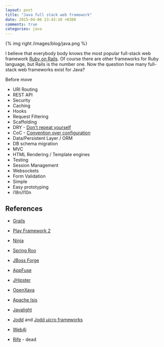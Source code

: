 ```yaml
---
layout: post
title: "Java full stack web framework"
date: 2015-04-06 23:43:10 +0300
comments: true
categories: java
---
```


{% img right  /images/blog/java.png %}

I believe that everybody body knows the most popular full-stack web framework [Ruby on Rails](http://rubyonrails.org). Of course there are other frameworks for Ruby language, but Rails is the number one. Now the question how many full-stack web frameworks exist for Java?

Before move 

- URI Routing
- REST API
- Security
- Caching
- Hooks
- Request Filtering
- Scaffolding
- DRY - [Don't repeat yourself](http://en.wikipedia.org/wiki/Don%27t_repeat_yourself)
- CoC - [Convention over configuration](http://en.wikipedia.org/wiki/Convention_over_configuration)
- Data/Persistent Layer / ORM
- DB schema migration
- MVC
- HTML Rendering / Template engines
- Testing
- Session Management
- Websockets
- Form Validation
- Simple 
- Easy prototyping
- i18n/l10n


## References

- [Grails](https://grails.org/)
- [Play Framework 2](https://www.playframework.com/)

- [Ninja](http://www.ninjaframework.org/)

- [Spring Roo](http://projects.spring.io/spring-roo/)
- [JBoss Forge](http://forge.jboss.org/)
- [AppFuse](http://appfuse.org/)
- [JHipster](https://jhipster.github.io/)


- [OpenXava](http://www.openxava.org/)
- [Apache Isis](http://isis.apache.org/)

- [Javalight](http://javalite.io/)
- [Jodd](http://jodd.org/) and [Jodd µicro frameworks](http://joddframework.org/)
- [Web4j](http://www.web4j.com/)
- [Rife](http://rifers.org/) - dead